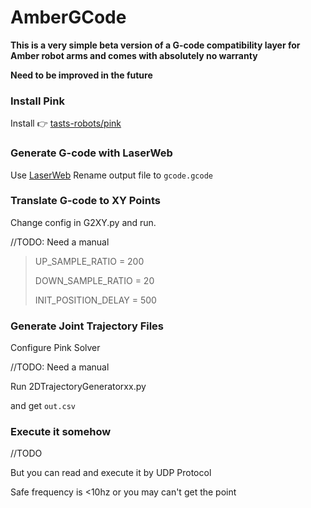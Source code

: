 #  AmberGCode

**This is a very simple beta version of a G-code compatibility layer for Amber robot arms and comes with absolutely no warranty**


**Need to be improved in the future**

### Install Pink

Install 👉 [tasts-robots/pink](https://github.com/tasts-robots/pink)

### Generate G-code with LaserWeb

Use [LaserWeb](https://github.com/LaserWeb/LaserWeb4-Binaries/)
Rename output file to `gcode.gcode`

### Translate G-code to XY Points

Change config in G2XY.py and run.

//TODO: Need a manual

> UP_SAMPLE_RATIO = 200
>
>
> DOWN_SAMPLE_RATIO = 20
>
> INIT_POSITION_DELAY = 500

 

 ### Generate Joint Trajectory Files

  Configure Pink Solver

  //TODO: Need a manual

  Run 2DTrajectoryGeneratorxx.py

  and get `out.csv`

 ### Execute it somehow

  //TODO

  But you can read and execute it by UDP Protocol

  Safe frequency is <10hz or you may can't get the point